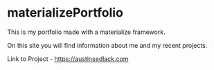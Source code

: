 # materializePortfolio

This is my portfolio made with a materialize framework.

On this site you will find information about me and my recent projects.

Link to Project - 
https://austinsedlack.com
